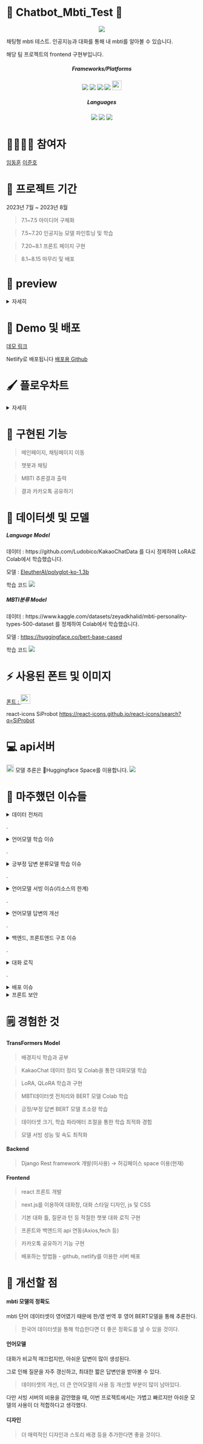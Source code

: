 # 🤗 Chatbot_Mbti_Test 🤗
<div align="center">
    <img src="https://github.com/ldh-Hoon/Chatbot_Mbti_Test2/assets/139981434/fbc96ead-3194-4745-be55-6b6d55524b51" />
</div>

채팅형 mbti 테스트. 인공지능과 대화를 통해 내 mbti를 알아볼 수 있습니다.


해당 팀 프로젝트의 frontend 구현부입니다.

<div align="center">
  <h5>Frameworks/Platforms</h5>
  <img src="https://img.shields.io/badge/Next.js-000000?style=flat&logo=Next.js&logoColor=white" />
  <img src="https://img.shields.io/badge/React-61DAFB?style=flat&logo=React&logoColor=white" />
  <img src="https://img.shields.io/badge/Netlify-00C7B7?style=flat&logo=Netlify&logoColor=white" />
  <img src="https://img.shields.io/badge/Google Colab-F9AB00?style=flat&logo=Google Colab&logoColor=white" />
  <a href = "https://huggingface.co/"><img src="https://huggingface.co/datasets/huggingface/brand-assets/resolve/main/hf-logo-with-title.svg" height="25"/></a>
</div>

<div align="center">
  <h5>Languages</h5>
  <img src="https://img.shields.io/badge/Javascript-F7DF1E?style=flat&logo=Javascript&logoColor=white" />
  <img src="https://img.shields.io/badge/CSS-1572B6?style=flat&logo=CSS3&logoColor=white" />
  <img src="https://img.shields.io/badge/Python-3776AB?style=flat&logo=Python&logoColor=white" />
</div>

# 👨‍👨‍👧‍👧 참여자

[임동훈](https://github.com/ldh-Hoon) [이준호](https://github.com/Lanvizu)


# 📆 프로젝트 기간 

2023년 7월 ~ 2023년 8월


>7.1~7.5 아이디어 구체화

>7.5~7.20 인공지능 모델 파인튜닝 및 학습

>7.20~8.1 프론트 페이지 구현

>8.1~8.15 마무리 및 배포


# 👀 preview

<details>
    <summary>자세히</summary>

![Animation](https://github.com/ldh-Hoon/Chatbot_Mbti_Test2/assets/139981434/64159a73-28d6-48ba-a146-2d8a87ba695f)


![Animation3](https://github.com/ldh-Hoon/Chatbot_Mbti_Test2/assets/139981434/89fc8593-cdf4-49fa-b4fa-7c419228b0ca)

![Animation4](https://github.com/ldh-Hoon/Chatbot_Mbti_Test2/assets/139981434/f8c50b79-01ce-482a-8dc1-c92963d51897)

</details>



# 🔎 Demo 및 배포
[데모 링크](https://master--mbtitestchat.netlify.app/)

Netlify로 배포됩니다
[배포용 Github](https://github.com/Lanvizu/mbtiTestProject4)


# 🖌 플로우차트

<details>
    <summary>자세히</summary>

![image](https://github.com/ldh-Hoon/Chatbot_Mbti_Test/assets/139981434/54170d87-21a1-4905-9606-d49d779f0842)
</details>


# 🔧 구현된 기능

>메인페이지, 채팅페이지 이동

>챗봇과 채팅

>MBTI 추론결과 출력

>결과 카카오톡 공유하기


# 🔨 데이터셋 및 모델 

<h5>Language Model</h5>
데이터 : 
https://github.com/Ludobico/KakaoChatData 를 다시 정제하여 LoRA로 Colab에서 학습했습니다.

모델 : <a href="https://huggingface.co/EleutherAI/polyglot-ko-1.3b">EleutherAI/polyglot-ko-1.3b</a>

학습 코드  <a href="https://colab.research.google.com/drive/1u3anPYeuJcsdFRaRMByMB4hGbkWAEiR1?usp=sharing"><img src="https://img.shields.io/badge/open in Colab-F9AB00?style=flat&logo=Google Colab&logoColor=white" /></a>

<h5>MBTI분류 Model</h5>
데이터 :
https://www.kaggle.com/datasets/zeyadkhalid/mbti-personality-types-500-dataset 를 정제하여 Colab에서 학습했습니다.

모델 : https://huggingface.co/bert-base-cased

학습 코드  <a href="https://colab.research.google.com/drive/1YurLnkVP5cMnbHwM1j9tN8yGQGfbiqAO?authuser=1"><img src="https://img.shields.io/badge/open in Colab-F9AB00?style=flat&logo=Google Colab&logoColor=white" /></a>



# ⚡ 사용된 폰트 및 이미지

<a href="https://noonnu.cc/font_page/1136">폰트 : <img src="https://noonnucc-production.sfo2.cdn.digitaloceanspaces.com/202304/1680424033641026.png" height="25"/></a> 

react-icons SiProbot https://react-icons.github.io/react-icons/search?q=SiProbot



# 💻 api서버
<img src="https://github.com/ldh-Hoon/Chatbot_Mbti_Test2/assets/139981434/90aab449-2e92-4854-8a6a-b6d21bb09f91" height="20" />
모델 추론은 🤗Huggingface Space를 이용합니다. 
<a href="https://huggingface.co/spaces/ldhldh/chat_and_bert_rest-api-with-gradio "><img src="https://img.shields.io/badge/open in Huggingface-444444?style=flat&logo=Huggingface&logoColor=white" /></a>



# 📌 마주했던 이슈들


<details>

<summary>데이터 전처리</summary>

##### MBTI분류를 위한 데이터를 영문 단어 데이터셋밖에 구하지 못했다.

또한 임의의 단어를 샘플링해둔 데이터였기 때문에, 적절한 길이로 자르고, 너무 많은 데이터를 정리하고,

MBTI별로 골고루 분포하도록 전처리하여 학습시켰더니 정확도가 좋아졌다. 

>또한, 영어 데이터셋이기 때문에 영/한 번역 과정을 통해 영어 BERT모델의 입력으로 넣도록 구현했다.



</details>


.


<details>
    
<summary>언어모델 학습 이슈</summary>

##### QLoRA로 학습하는 중에 특정 가중치가 비정상적으로 오차가 생겨 loss가 무한대 혹은 0으로 내려가는 이슈가 있었다.

>페이지 최적화를 사용하지 않으니 문제가 해결되었다.

1.3b 모델은 LoRA로 학습했다.


    
</details>


.


<details>
    
<summary>긍부정 답변 분류모델 학습 이슈</summary>

##### 응/아니, 좋아/싫어, 그래/안해 등 답변의 긍정, 부정을 판단하는 모델을 구현하고자 했다. 
    
그러나 데이터셋이 없었다. 

>수작업으로 200개 이내의 라벨링된 답변 데이터셋을 만들어 KoBERT모델을 초소량만 학습시켰더니 괜찮은 성능을 얻었다.



</details>


.


<details>
    
<summary>언어모델 서빙 이슈(리소스의 한계)</summary>

##### 기존에는 오픈소스인 gpt neox중 polyglot-ko 12.8b 혹은 5.8b 정도의 모델을 사용하고자 했다.

Colab에서 QLoRA로 학습하여 긴 문맥 인식과 좋은 답변을 얻을 수 있었지만, 추론 속도의 문제와 서버 자원의 문제가 있었다.

더 가볍고 빠른 모델이 필요하다고 판단하여 1.3b모델로 수정하였고, 2cpu인 Huggingface free space를 통해 서빙할 수 있었다.

>감사합니다 Huggingface!


    
</details>


.


<details>
    
<summary>언어모델 답변의 개선</summary>

##### 1.3b모델의 답변이 너무 아쉬웠다.

특히 대화가 길어질수록 문맥의 이용과 자연스럽고 능동적인 질문이 거의 불가능했다.

>학습 데이터셋의 instruction 형태와 대화 형태를 조정하니 훨씬 좋은 답변을 얻을 수 있었다. 

또한, polyglot-ko모델 에서 <|endoftext|> , 개행, eos/pad 등의 토큰 학습이 잘 안되는 이슈가 있는 듯 했다.

학습은 하는데 출력에 능동적으로 사용하지 못하고 문장이 애매하게 끝나는 경우가 많았다.

따라서 잘 안쓰이는 임의의 글자로 문장 끝을 학습시킨 후, 잘라서 답변으로 사용하니 출력이 좋아졌다.


    
</details>


.


<details>

<summary>백엔드, 프론트엔드 구조 이슈</summary>

##### 초기에 Django Rest framework를 사용해 백엔드를 개발하고자 했다.

프론트와 백엔드의 연동을 모두 구현하였지만, 실질적으로 Frontend<->Backend<->Huggingface Space 사이의 연동 구조에서 

>Backend의 필요성이 없다고 판단하여 불필요한 서버 사용을 줄이기 위해 제외하였다.

    
</details>


.


<details>
    
<summary>대화 로직</summary>

##### 부족한 문맥 이해 성능을 가진 언어모델로 인해 자연스러운 챗봇과의 대화 진행을 위한 개선이 필요했다. 

    
</details>


.


<details>
    
<summary>배포 이슈</summary>

##### Netlify
    
</details>

<details>
    
<summary>프론트 보안</summary>

    
</details>



# 🗒 경험한 것

#### TransFormers Model

>배경지식 학습과 공부
   
>KakaoChat 데이터 정리 및 Colab을 통한 대화모델 학습

>LoRA, QLoRA 학습과 구현
        
>MBTI데이터셋 전처리와 BERT 모델 Colab 학습 
    
>긍정/부정 답변 BERT 모델 초소량 학습
        
>데이터셋 크기, 학습 파라메터 조절을 통한 학습 최적화 경험
       
>모델 서빙 성능 및 속도 최적화


    
#### Backend
    
>Django Rest framework 개발(미사용) → 허깅페이스 space 이용(현재)


        
#### Frontend
    
>react 프론트 개발
        
>next.js를 이용하여 대화창, 대화 스타일 디자인, js 및 CSS
        
>기본 대화 틀, 질문과 턴 등 적절한 챗봇 대화 로직 구현
    
>프론트와 백엔드의 api 연동(Axios,fech 등) 
    
>카카오톡 공유하기 기능 구현

>배포하는 방법들 - github, netlify를 이용한 서버 배포
    
    

# 🚀 개선할 점


#### mbti 모델의 정확도

mbti 단어 데이터셋이 영어였기 때문에 한/영 번역 후 영어 BERT모델을 통해 추론한다.

>한국어 데이터셋을 통해 학습한다면 더 좋은 정확도를 낼 수 있을 것이다.
    
#### 언어모델
    
대화가 비교적 매끄럽지만, 아쉬운 답변이 많이 생성된다.
        
그로 인해 질문을 자주 갱신하고, 최대한 짧은 답변만을 받아볼 수 있다.

>데이터셋의 개선, 더 큰 언어모델의 사용 등 개선할 부분이 많이 남아있다.

다만 서빙 서버의 비용을 감안했을 때, 이번 프로젝트에서는 가볍고 빠르지만 아쉬운 모델의 사용이 더 적합하다고 생각했다.

#### 디자인

>더 매력적인 디자인과 스토리 배경 등을 추가한다면 좋을 것이다.
